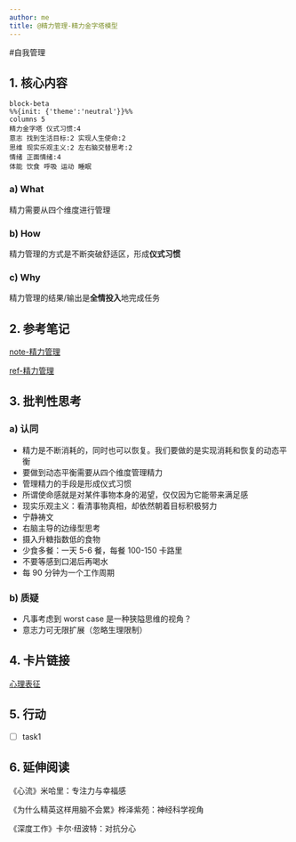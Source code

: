```yaml
---
author: me
title: @精力管理-精力金字塔模型
---
```

#自我管理

## 1\. 核心内容

```mermaid
block-beta
%%{init: {'theme':'neutral'}}%%
columns 5
精力金字塔 仪式习惯:4
意志 找到生活目标:2 实现人生使命:2
思维 现实乐观主义:2 左右脑交替思考:2
情绪 正面情绪:4
体能 饮食 呼吸 运动 睡眠
```

### a) What

精力需要从四个维度进行管理

### b) How

精力管理的方式是不断突破舒适区，形成**仪式习惯**

### c) Why

精力管理的结果/输出是**全情投入**地完成任务

## 2\. 参考笔记

[note-精力管理](/docs/note-%E7%B2%BE%E5%8A%9B%E7%AE%A1%E7%90%86.md "note-精力管理")

[ref-精力管理](/docs/ref-%E7%B2%BE%E5%8A%9B%E7%AE%A1%E7%90%86.md "ref-精力管理")

## 3. 批判性思考

### a) 认同

- 精力是不断消耗的，同时也可以恢复。我们要做的是实现消耗和恢复的动态平衡
- 要做到动态平衡需要从四个维度管理精力
- 管理精力的手段是形成仪式习惯
- 所谓使命感就是对某件事物本身的渴望，仅仅因为它能带来满足感
- 现实乐观主义：看清事物真相，却依然朝着目标积极努力
- 宁静祷文
- 右脑主导的边缘型思考
- 摄入升糖指数低的食物
- 少食多餐：一天 5-6 餐，每餐 100-150 卡路里
- 不要等感到口渴后再喝水
- 每 90 分钟为一个工作周期

### b) 质疑

- 凡事考虑到 worst case 是一种狭隘思维的视角？
- 意志力可无限扩展（忽略生理限制）

## 4. 卡片链接

[心理表征](/docs/card-@%E5%88%BB%E6%84%8F%E7%BB%83%E4%B9%A0-%E5%88%BB%E6%84%8F%E7%BB%83%E4%B9%A0%E6%A8%A1%E5%9E%8B.md "心理表征")

## 5. 行动

- [ ] task1

## 6. 延伸阅读

《心流》米哈里：专注力与幸福感

《为什么精英这样用脑不会累》桦泽紫苑：神经科学视角

《深度工作》卡尔·纽波特：对抗分心